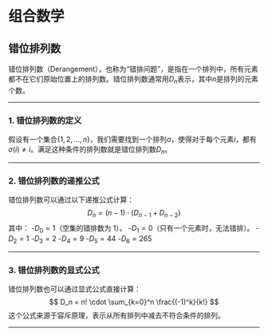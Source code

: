 # 组合数学

## 错位排列数

错位排列数（Derangement），也称为“错排问题”，是指在一个排列中，所有元素都不在它们原始位置上的排列数。错位排列数通常用$D_n$表示，其中$n$是排列的元素个数。

---

### **1. 错位排列数的定义**

假设有一个集合$\{1, 2, \dots, n\}$，我们需要找到一个排列$\sigma$，使得对于每个元素$i$，都有$\sigma(i) \neq i$。满足这种条件的排列数就是错位排列数$D_n$。

---

### **2. 错位排列数的递推公式**

错位排列数可以通过以下递推公式计算：
$$
D_n = (n - 1) \cdot (D_{n-1} + D_{n-2})
$$
其中：
-$D_0 = 1$（空集的错排数为 1）。
-$D_1 = 0$（只有一个元素时，无法错排）。
-$D_2 = 1$
-$D_3 = 2$
-$D_4 = 9$
-$D_5 = 44$
-$D_6 = 265$

---

### **3. 错位排列数的显式公式**

错位排列数也可以通过显式公式直接计算：
$$
D_n = n! \cdot \sum_{k=0}^n \frac{(-1)^k}{k!}
$$
这个公式来源于容斥原理，表示从所有排列中减去不符合条件的排列。

---